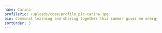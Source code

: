 ```yaml
---
name: Carina
profilePic: /uploads/coee/profile_pic-carina.jpg
bio: Communal learning and sharing together this summer gives me energy and sparks enthusiasm. I like continuously getting inspired, becoming wiser and awed by the great and broad perspectives of the knowledge pool we share together. Really looking forward to learning about new methods for facilitating online knowledge sharing and learning experiences with impact on behaviour and safe learning spaces.
sortOrder: 3
---
```

